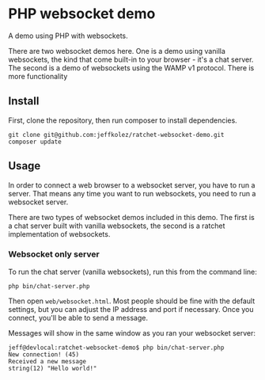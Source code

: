# PHP websocket demo

A demo using PHP with websockets.

There are two websocket demos here. One is a demo using vanilla websockets, the kind that come built-in to your browser - it's a chat server. The second is a demo of websockets using the WAMP v1 protocol. There is more functionality

## Install

First, clone the repository, then run composer to install dependencies.

```
git clone git@github.com:jeffkolez/ratchet-websocket-demo.git
composer update
```

## Usage

In order to connect a web browser to a websocket server, you have to run a server. That means any time you want to run websockets, you need to run a websocket server.

There are two types of websocket demos included in this demo. The first is a chat server built with vanilla websockets, the second is a ratchet implementation of websockets.

### Websocket only server

To run the chat server (vanilla websockets), run this from the command line:

```
php bin/chat-server.php
```

Then open ```web/websocket.html```. Most people should be fine with the default settings, but you can adjust the IP address and port if necessary. Once you connect, you'll be able to send a message.

Messages will show in the same window as you ran your websocket server:

```
jeff@devlocal:ratchet-websocket-demo$ php bin/chat-server.php
New connection! (45)
Received a new message
string(12) "Hello world!"

```


